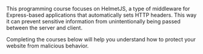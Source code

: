 This programming course focuses on HelmetJS, a type of middleware for Express-based applications that automatically sets HTTP headers. This way it can prevent sensitive information from unintentionally being passed between the server and client.

Completing the courses below will help you understand how to protect your website from malicious behavior.
